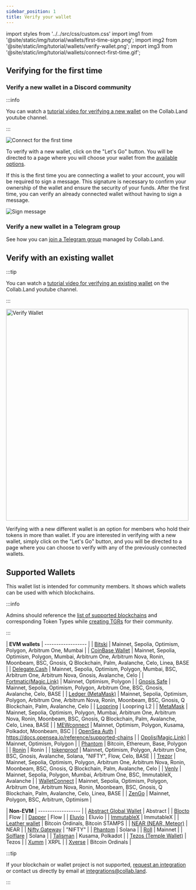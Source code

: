 ```yaml
---
sidebar_position: 1
title: Verify your wallet
---
```

import styles from '../../src/css/custom.css'
import img1 from '@site/static/img/tutorial/wallets/first-time-sign.png';
import img2 from '@site/static/img/tutorial/wallets/verify-wallet.png';
import img3 from '@site/static/img/tutorial/wallets/connect-first-time.gif';

## Verifying for the first time

### Verify a new wallet in a Discord community

:::info

You can watch a [tutorial video for verifying a new wallet](https://www.youtube.com/watch?v=nPZ0X2SGphQ&list=PLQbEq7a9kYPnufJFY8XDr5HjvPaThjoS-&index=7&t=80s) on the Collab.Land youtube channel.

:::

<div class="text--center">
  <img  src={img3} alt="Connect for the first time" />
</div>

To verify with a new wallet, click on the "Let's Go" button. You will be directed to a page where you will choose your wallet from the [available options](#supported-wallets).

If this is the first time you are connecting a wallet to your account, you will be required to sign a message. This signature is necessary to confirm your ownership of the wallet and ensure the security of your funds. After the first time, you can verify an already connected wallet without having to sign a message.

<div class="text--center">
  <img  src={img1} alt="Sign message" />
</div>

### Verify a new wallet in a Telegram group

See how you can [join a Telegram group](/help-docs/FAQ/join-tg-group#how-to-join-a-collabland-managed-telegram-group) managed by Collab.Land.

## Verify with an existing wallet

:::tip

You can watch a [tutorial video for verifying an existing wallet](https://www.youtube.com/watch?v=nPZ0X2SGphQ&list=PLQbEq7a9kYPnufJFY8XDr5HjvPaThjoS-&index=7&t=42s) on the Collab.Land youtube channel.

:::

<div class="text--center">
  <img  src={img2} alt="Verify Wallet" width="500" height="579" />
</div>

Verifying with a new different wallet is an option for members who hold their tokens in more than wallet. If you are interested in verifying with a new wallet, simply click on the "Let's Go" button, and you will be directed to a page where you can choose to verify with any of the previously connected wallets.

## Supported Wallets

This wallet list is intended for community members. It shows which wallets can be used with which blockchains.

:::info

Admins should reference the [list of supported blockchains](/help-docs/key-features/token-gate-communities#supported-blockchains--tokens) and corresponding Token Types while [creating TGRs](/help-docs/command-center/create-a-tgr/how-to-create-a-tgr) for their community.

:::

| **EVM wallets**                                                                                                                 | ------------------                                                                                                                                            |
| [Bitski](https://docs.bitski.com/wallet-as-a-service/web-3/web3-get-started)                                                    | Mainnet, Sepolia, Optimism, Polygon, Arbitrum One, Mumbai                                                                                                 |
| [CoinBase Wallet](https://help.coinbase.com/en/wallet/getting-started/what-types-of-crypto-does-wallet-support)                 | Mainnet, Sepolia, Optimism, Polygon, Mumbai, Arbitrum One, Arbitrum Nova, Ronin, Moonbeam, BSC, Gnosis, Q Blockchain, Palm, Avalanche, Celo, Linea, BASE  |
| [Delegate.Cash](https://docs.delegate.xyz/faq)                                                                                  | Mainnet, Sepolia, Optimism, Polygon, Mumbai, BSC, Arbitrum One, Arbitrum Nova, Gnosis, Avalanche, Celo                                                    |
| [Fortmatic(Magic.Link)](https://magic.link/docs/get-started#support-list)                                                       | Mainnet, Optimism, Polygon                                                                                                                                        |
| [Gnosis Safe](./connecting-using-different-wallets/gnosis-safe)                                                                 | Mainnet, Sepolia, Optimism, Polygon, Arbitrum One, BSC, Gnosis, Avalanche, Celo, BASE                                                                     |
| [Ledger (MetaMask)](./connecting-using-different-wallets/ledger)                                                                | Mainnet, Sepolia, Optimism, Polygon, Arbitrum One, Arbitrum Nova, Ronin, Moonbeam, BSC, Gnosis, Q Blockchain, Palm, Avalanche, Celo                       |
| [Loopring](./connecting-using-different-wallets/loopring)                                                                       | Loopring L2                                                                                                                                                       |
| [MetaMask](./connecting-using-different-wallets/metamask)                                                                       | Mainnet, Sepolia, Optimism, Polygon, Mumbai, Arbitrum One, Arbitrum Nova, Ronin, Moonbeam, BSC, Gnosis, Q Blockchain, Palm, Avalanche, Celo, Linea, BASE  |
| [MEWconnect](https://help.myetherwallet.com/en/articles/6821718-which-cryptocurrencies-tokens-and-networks-does-mew-support)    | Mainnet, Optimism, Polygon, Kusama, Polkadot, Moonbeam, BSC                                                                                                       |
| [OpenSea Auth](./connecting-using-different-wallets/opensea)                                                                    | https://docs.opensea.io/reference/supported-chains                                                                                                               |
| [Opolis(Magic.Link)](https://magic.link/docs/get-started#support-list)                                                          | Mainnet, Optimism, Polygon                                                                                                                                        |
| [Phantom](https://docs.phantom.com)                                                                                              | Bitcoin, Ethereum, Base, Polygon                                                                                                                                |
| [Ronin](./connecting-using-different-wallets/ronin)                                                                             | Ronin                                                                                                                                                             |
| [tokenproof](./connecting-using-different-wallets/tokenproof)                                                                   | Mainnet, Optimism, Polygon, Arbitrum One, BSC, Gnosis,  Avalanche, Solana, "NIFTY", Flow, Celo, BASE                                                              |
| [Trezor](https://trezor.io/support/a/is-my-coin-supported)                                                                      | Mainnet, Sepolia, Optimism, Polygon, Arbitrum One, Arbitrum Nova, Ronin, Moonbeam, BSC, Gnosis, Q Blockchain, Palm, Avalanche, Celo                       |
| [Venly](https://docs.venly.io/docs/environments#blockchain-networks)                                                            | Mainnet, Sepolia, Polygon, Mumbai, Arbitrum One, BSC, ImmutableX, Avalanche                                                                                       |
| [WalletConnect](./connecting-using-different-wallets/wallet-connect)                                                            | Mainnet, Sepolia, Optimism, Polygon, Arbitrum One, Arbitrum Nova, Ronin, Moonbeam, BSC, Gnosis, Q Blockchain, Palm, Avalanche, Celo, Linea, BASE          |
| [ZenGo](https://help.zengo.com/en/articles/2603677-which-assets-does-zengo-support)                                             | Mainnet, Polygon, BSC, Arbitrum, Optimism                                                                                                                         |

| **Non-EVM**                                                                                                                     | ------------------                                                                                                                                        |
| [Abstract Global Wallet](https://www.abs.xyz)                                                                                   | Abstract                                                                                                                                                    |
| [Blocto](https://docs.blocto.app/blocto-sdk/javascript-sdk/flow/flow-networks)                                                  | Flow                                                                                                                                                              |
| [Dapper](https://www.meetdapper.com/)                                                                                           | Flow                                                                                                                                                              |
| [Eluvio](https://eluvio.co/content-fabric)                                                                                      | Eluvio                                                                                                                                                            |
| [ImmutableX](./connecting-using-different-wallets/immutable-x)                                                                  | ImmutableX                                                                                                                                                        |
| [Leather wallet](https://leather.io/)                                                                                           | Bitcoin Ordinals, Bitcoin STAMPS                                                                                                                                  |
| [NEAR (NEAR, Meteor)](https://meteorwallet.app/)                                                                                | NEAR                                                                                                                                                              |
| [Nifty Gateway](https://help.niftygateway.com/hc/en-us/articles/4961117358867-Wallet-Hub)                                       | "NIFTY"                                                                                                                                                           |
| [Phantom](https://docs.phantom.com)                                                                                                | Solana                                                                                                                                                             |
| [Roll](https://support.tryroll.com/hc/en-us/articles/360034949092-Are-Social-Tokens-Built-on-Blockchain-)                       | Mainnet                                                                                                                                                           |
| [Solflare](https://docs.solflare.com/solflare)                                                                                     | Solana                                                                                                                                                             |
| [Talisman](https://www.talisman.xyz/wallet)                                                                                     | Kusama, Polkadot                                                                                                                                                  |
| [Tezos (Temple Wallet)](https://templewallet.com/)                                                                              | Tezos                                                                                                                                                             |
| [Xumm](https://xumm.app/#features)                                                                                              | XRPL                                                                                                                                                              |
| [Xverse](https://www.xverse.app/)                                                                                               | Bitcoin Ordinals                                                                                                                                                  |

:::tip

If your blockchain or wallet project is not supported, [request an integration](https://bit.ly/3HzRmnA) or contact us directly by email at [integrations@collab.land](mailto:integrations@collab.land).

:::
